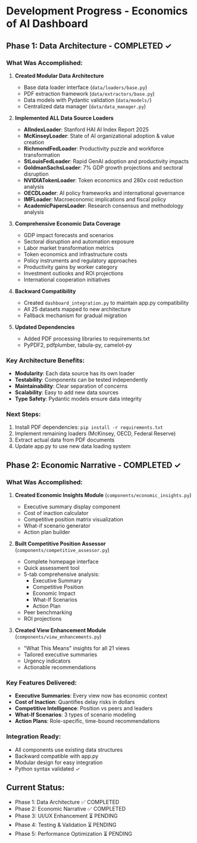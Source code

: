 # Development Progress - Economics of AI Dashboard

## Phase 1: Data Architecture - COMPLETED ✓

### What Was Accomplished:

1. **Created Modular Data Architecture**
   - Base data loader interface (`data/loaders/base.py`)
   - PDF extraction framework (`data/extractors/base.py`)
   - Data models with Pydantic validation (`data/models/`)
   - Centralized data manager (`data/data_manager.py`)

2. **Implemented ALL Data Source Loaders**
   - **AIIndexLoader**: Stanford HAI AI Index Report 2025
   - **McKinseyLoader**: State of AI organizational adoption & value creation
   - **RichmondFedLoader**: Productivity puzzle and workforce transformation
   - **StLouisFedLoader**: Rapid GenAI adoption and productivity impacts
   - **GoldmanSachsLoader**: 7% GDP growth projections and sectoral disruption
   - **NVIDIATokenLoader**: Token economics and 280x cost reduction analysis
   - **OECDLoader**: AI policy frameworks and international governance
   - **IMFLoader**: Macroeconomic implications and fiscal policy
   - **AcademicPapersLoader**: Research consensus and methodology analysis

3. **Comprehensive Economic Data Coverage**
   - GDP impact forecasts and scenarios
   - Sectoral disruption and automation exposure
   - Labor market transformation metrics
   - Token economics and infrastructure costs
   - Policy instruments and regulatory approaches
   - Productivity gains by worker category
   - Investment outlooks and ROI projections
   - International cooperation initiatives

4. **Backward Compatibility**
   - Created `dashboard_integration.py` to maintain app.py compatibility
   - All 25 datasets mapped to new architecture
   - Fallback mechanism for gradual migration

5. **Updated Dependencies**
   - Added PDF processing libraries to requirements.txt
   - PyPDF2, pdfplumber, tabula-py, camelot-py

### Key Architecture Benefits:
- **Modularity**: Each data source has its own loader
- **Testability**: Components can be tested independently  
- **Maintainability**: Clear separation of concerns
- **Scalability**: Easy to add new data sources
- **Type Safety**: Pydantic models ensure data integrity

### Next Steps:
1. Install PDF dependencies: `pip install -r requirements.txt`
2. Implement remaining loaders (McKinsey, OECD, Federal Reserve)
3. Extract actual data from PDF documents
4. Update app.py to use new data loading system

## Phase 2: Economic Narrative - COMPLETED ✓

### What Was Accomplished:

1. **Created Economic Insights Module** (`components/economic_insights.py`)
   - Executive summary display component
   - Cost of inaction calculator
   - Competitive position matrix visualization
   - What-if scenario generator
   - Action plan builder

2. **Built Competitive Position Assessor** (`components/competitive_assessor.py`)
   - Complete homepage interface
   - Quick assessment tool
   - 5-tab comprehensive analysis:
     - Executive Summary
     - Competitive Position
     - Economic Impact
     - What-If Scenarios
     - Action Plan
   - Peer benchmarking
   - ROI projections

3. **Created View Enhancement Module** (`components/view_enhancements.py`)
   - "What This Means" insights for all 21 views
   - Tailored executive summaries
   - Urgency indicators
   - Actionable recommendations

### Key Features Delivered:

- **Executive Summaries**: Every view now has economic context
- **Cost of Inaction**: Quantifies delay risks in dollars
- **Competitive Intelligence**: Position vs peers and leaders
- **What-If Scenarios**: 3 types of scenario modeling
- **Action Plans**: Role-specific, time-bound recommendations

### Integration Ready:
- All components use existing data structures
- Backward compatible with app.py
- Modular design for easy integration
- Python syntax validated ✓

## Current Status:
- Phase 1: Data Architecture ✅ COMPLETED
- Phase 2: Economic Narrative ✅ COMPLETED
- Phase 3: UI/UX Enhancement ⏳ PENDING
- Phase 4: Testing & Validation ⏳ PENDING
- Phase 5: Performance Optimization ⏳ PENDING